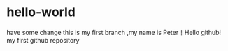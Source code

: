 # hello-world
have some change
this is my first branch ,my name is Peter！Hello github!
my first github repository
